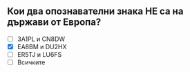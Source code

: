 ## Кои два опознавателни знака НЕ са на държави от Европа?

<!-- Верният отговор е отбелязан с [X] -->

- [ ] 3A1PL и CN8DW
- [X] EA8BM и DU2HX
- [ ] ER5TJ и LU6FS
- [ ] Всичките
